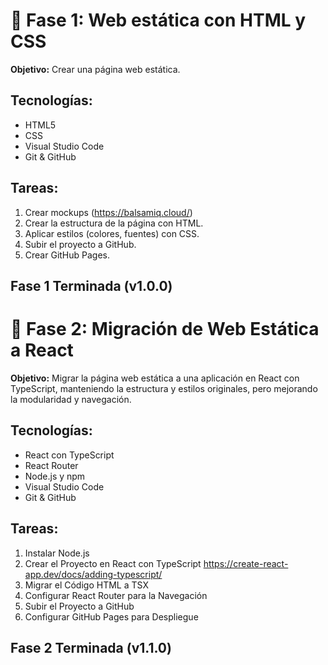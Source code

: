 # 📍 Fase 1: Web estática con HTML y CSS

**Objetivo:** Crear una página web estática.

## Tecnologías:
- HTML5
- CSS
- Visual Studio Code
- Git & GitHub

## Tareas:
1. Crear mockups (https://balsamiq.cloud/)
2. Crear la estructura de la página con HTML.
3. Aplicar estilos (colores, fuentes) con CSS.
4. Subir el proyecto a GitHub.
5. Crear GitHub Pages.
## Fase 1 Terminada (v1.0.0)

# 📍 Fase 2: Migración de Web Estática a React

**Objetivo:** Migrar la página web estática a una aplicación en React con TypeScript, manteniendo la estructura y estilos originales, pero mejorando la modularidad y navegación.

## Tecnologías:
- React con TypeScript
- React Router
- Node.js y npm
- Visual Studio Code
- Git & GitHub

## Tareas:
1. Instalar Node.js
2. Crear el Proyecto en React con TypeScript https://create-react-app.dev/docs/adding-typescript/
3. Migrar el Código HTML a TSX
4. Configurar React Router para la Navegación
5. Subir el Proyecto a GitHub
6. Configurar GitHub Pages para Despliegue
## Fase 2 Terminada (v1.1.0)
